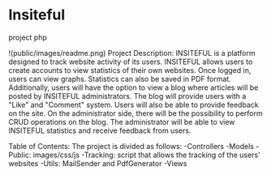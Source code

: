 # Insiteful
project php

!(public/images/readme.png)
Project Description:
	INSITEFUL is a platform designed to track website activity of its users. INSITEFUL allows users to create accounts to view statistics of their own websites. Once logged in, users can view graphs. Statistics can also be saved in PDF format. Additionally, users will have the option to view a blog where articles will be posted by INSITEFUL administrators. The blog will provide users with a "Like" and "Comment" system. Users will also be able to provide feedback on the site.
On the administrator side, there will be the possibility to perform CRUD operations on the blog. The administrator will be able to view INSITEFUL statistics and receive feedback from users.

Table of Contents:
	The project is divided as follows:
		-Controllers
		-Models
		-Public: images/css/js
		-Tracking: script that allows the tracking of the users' websites
		-Utils: MailSender and PdfGenerator
		-Views
